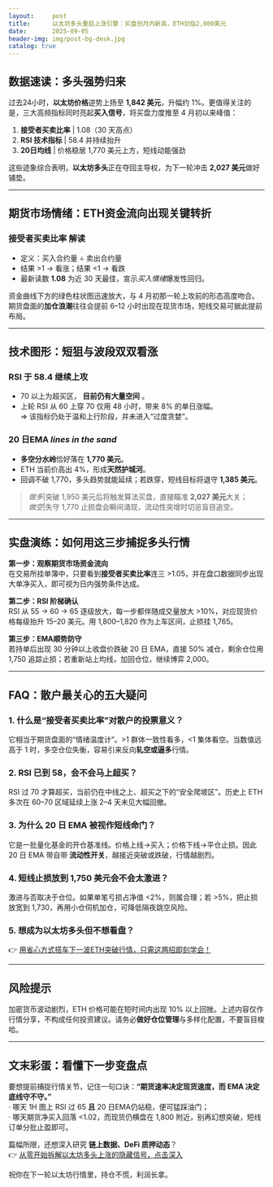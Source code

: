 ```yaml
---
layout:     post
title:      以太坊多头重启上涨引擎：买盘创月内新高，ETH剑指2,000美元
date:       2025-09-05
header-img: img/post-bg-desk.jpg
catalog: true
---
```


## 数据速读：多头强势归来
过去24小时，**以太坊价格**逆势上扬至 **1,842 美元**，升幅约 1%。更值得关注的是，三大高频指标同时亮起**买入信号**，将买盘力度推至 4 月初以来峰值：

1. **接受者买卖比率** | 1.08（30 天高点）  
2. **RSI 技术指标** | 58.4 并持续抬升  
3. **20日均线** | 价格稳居 1,770 美元上方，短线动能强劲

这些迹象综合表明，**以太坊多头**正在夺回主导权，为下一轮冲击 **2,027 美元**做好铺垫。

---

## 期货市场情绪：ETH资金流向出现关键转折

### 接受者买卖比率 解读
- 定义：买入合约量 ÷ 卖出合约量  
- 结果 >1 → 看涨；结果 <1 → 看跌  
- 最新读数 **1.08** 为近 30 天最佳，宣示*买入情绪*爆发性回归。

资金曲线下方的绿色柱状图迅速放大，与 4 月初那一轮上攻前的形态高度吻合。期货盘面的**加仓浪潮**往往会提前 6–12 小时出现在现货市场，短线交易可据此提前布局。

---

## 技术图形：短狙与波段双双看涨

### RSI 于 58.4 继续上攻
- 70 以上为超买区， **目前仍有大量空间** 。  
- 上轮 RSI 从 60 上穿 70 仅用 48 小时，带来 8% 的单日涨幅。  
=> 该指标仍处于温和上行阶段，并未进入“过度贪婪”。

### 20 日EMA _lines in the sand_
- **多空分水岭**恰好落在 **1,770 美元**。  
- ETH 当前价高出 4%，形成**天然护城河**。  
- 回调不破 1,770，多头趋势就能延续；若跌穿，短线目标将退守 **1,385 美元**。

> *做多*|突破 1,950 美元后将触发算法买盘，直接瞄准 **2,027 美元**大关；  
> *做空*|失守 1,770 止损盘会瞬间涌现，流动性突增时切忌盲目追空。

---

## 实盘演练：如何用这三步捕捉多头行情

**第一步：观察期货市场资金流向**  
在交易所挂单簿中，只要看到**接受者买卖比率**连三 >1.05，并在盘口数据同步出现大单净买入，即可视为日内强势条件达成。

**第二步：RSI 阶梯确认**  
RSI 从 55 → 60 → 65 逐级放大，每一步都伴随成交量放大 >10%，对应现货价格每级抬升 15–20 美元。用 1,800–1,820 作为上车区间，止损挂 1,765。

**第三步：EMA顺势防守**  
若持单后出现 30 分钟以上收盘价跌破 20 日 EMA，直接 50% 减仓，剩余仓位用 1,750 追踪止损；若重新站上均线，加回仓位，继续博弈 2,000。

---

## FAQ：散户最关心的五大疑问

### 1. 什么是“接受者买卖比率”对散户的投票意义？
它相当于期货盘面的“情绪温度计”。>1 群体一致性看多，<1 集体看空。当数值远高于 1 时，多空仓位失衡，容易引来反向**轧空或逼多**行情。

### 2. RSI 已到 58，会不会马上超买？
RSI 过 70 才算超买，当前仍在中线之上、超买之下的“安全爬坡区”。历史上 ETH 多次在 60–70 区域延续上涨 2–4 天未见大幅回撤。

### 3. 为什么 20 日 EMA 被视作短线命门？
它是一批量化基金的开仓基准线。价格上线→买入；价格下线→平仓止损。因此 20 日 EMA 带自带 **流动性开关**，越接近突破或跌破，行情越剧烈。

### 4. 短线止损放到 1,750 美元会不会太激进？
激进与否取决于仓位。如果单笔亏损占净值 <2%，则属合理；若 >5%，把止损放宽到 1,730，再用小仓伺机加仓，可降低隔夜跳空风险。

### 5. 想成为**以太坊多头**但不想看盘？
👉 [用省心方式搭车下一波ETH突破行情，只需这两招即刻学会！](https://okxdog.com/)

---

## 风险提示

加密货币波动剧烈，ETH 价格可能在短时间内出现 10% 以上回挫。上述内容仅作行情分享，不构成任何投资建议。请务必**做好仓位管理**与多样化配置，不要盲目梭哈。

---

## 文末彩蛋：看懂下一步变盘点

要想提前捕捉行情关节，记住一句口诀：**“期货速率决定现货速度，而 EMA 决定底线守不守。”**  
· 哪天 1H 图上 RSI 过 65 **且** 20 日EMA仍站稳，便可猛踩油门；  
· 哪天期货净买入回落 <1.02，而现货仍横盘在 1,800 附近，别再幻想突破，短线订单分批止盈即可。

篇幅所限，还想深入研究 **链上数据、DeFi 质押动态**？  
👉 [从零开始拆解以太坊多头上涨的隐藏信号，点击深入](https://okxdog.com/)

祝你在下一轮以太坊行情里，持仓不慌，利润长拿。